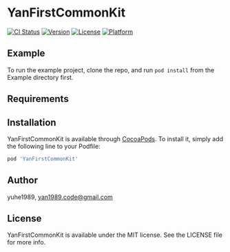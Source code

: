 # YanFirstCommonKit

[![CI Status](https://img.shields.io/travis/yuhe1989/YanFirstCommonKit.svg?style=flat)](https://travis-ci.org/yuhe1989/YanFirstCommonKit)
[![Version](https://img.shields.io/cocoapods/v/YanFirstCommonKit.svg?style=flat)](https://cocoapods.org/pods/YanFirstCommonKit)
[![License](https://img.shields.io/cocoapods/l/YanFirstCommonKit.svg?style=flat)](https://cocoapods.org/pods/YanFirstCommonKit)
[![Platform](https://img.shields.io/cocoapods/p/YanFirstCommonKit.svg?style=flat)](https://cocoapods.org/pods/YanFirstCommonKit)

## Example

To run the example project, clone the repo, and run `pod install` from the Example directory first.

## Requirements

## Installation

YanFirstCommonKit is available through [CocoaPods](https://cocoapods.org). To install
it, simply add the following line to your Podfile:

```ruby
pod 'YanFirstCommonKit'
```

## Author

yuhe1989, yan1989.code@gmail.com

## License

YanFirstCommonKit is available under the MIT license. See the LICENSE file for more info.
